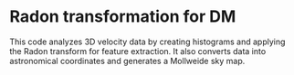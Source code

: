 # Radon transformation for DM
This code analyzes 3D velocity data by creating histograms and applying the Radon transform for feature extraction. It also converts data into astronomical coordinates and generates a Mollweide sky map.
